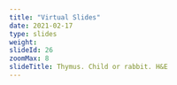 ```yaml
---
title: "Virtual Slides"
date: 2021-02-17
type: slides
weight:
slideId: 26
zoomMax: 8
slideTitle: Thymus. Child or rabbit. H&E
---
```

